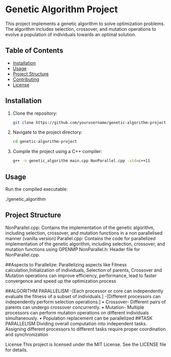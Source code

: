 # Genetic Algorithm Project

This project implements a genetic algorithm to solve optimization problems. The algorithm includes selection, crossover, and mutation operations to evolve a population of individuals towards an optimal solution.

## Table of Contents

- [Installation](#installation)
- [Usage](#usage)
- [Project Structure](#project-structure)
- [Contributing](#contributing)
- [License](#license)

## Installation

1. Clone the repository:
    ```sh
    git clone https://github.com/yourusername/genetic-algorithm-project.git
    ```
2. Navigate to the project directory:
    ```sh
    cd genetic-algorithm-project
    ```
3. Compile the project using a C++ compiler:
    ```sh
    g++ -o genetic_algorithm main.cpp NonParallel.cpp -std=c++11
    ```

## Usage

Run the compiled executable:

./genetic_algorithm

## Project Structure
NonParallel.cpp: Contains the implementation of the genetic algorithm, including selection, crossover, and mutation functions in a non parallelised manner (vanilla version)
Parallel.cpp: Contains the code for parallelized implementation of the genetic algorithm, including selection, crossover, and mutation functions using OPENMP
NonParallel.h: Header file for NonParallel.cpp.



##Aspects to Parallelize:
Parallelizing aspects like Fitness calculation,Initialization of individuals, Selection of parents, Crossover and Mutation operations can improve
efficiency, performance, lead to faster convergence and speed up the optimization process

##ALGORITHM PARALLELISM
-[Each processor or core can independently evaluate the fitness of a
subset of individuals.]
-[Different processors can independently perform selection operations.]
• Crossover- Different pairs of parents can undergo crossover
concurrently.
• Mutation- Multiple processors can perform mutation operations on
different individuals simultaneously.
• Population replacement can be parallelized
##TASK PARALLELISM
Dividing overall computation into independent tasks.
Assigning different processors to different tasks require proper
coordination and synchronization

License
This project is licensed under the MIT License. See the LICENSE file for details.

```

